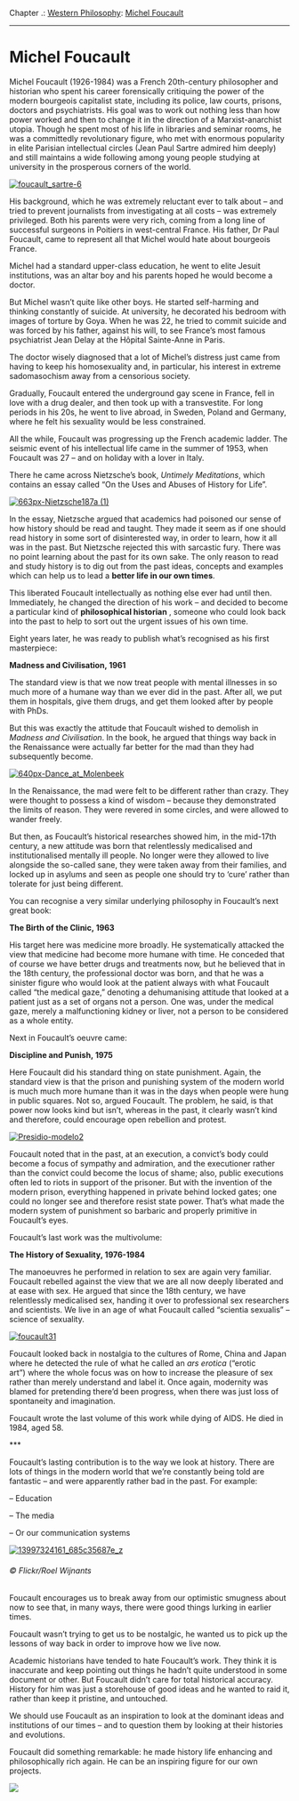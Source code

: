 Chapter .: [Western Philosophy](https://www.theschooloflife.com/thebookoflife/category/leisure/western-philosophy/): [Michel Foucault](https://www.theschooloflife.com/thebookoflife/michel-foucault/)

* * *

# Michel Foucault

Michel Foucault (1926-1984)&nbsp;was a French 20th-century philosopher and historian who spent his career forensically critiquing the power of the modern bourgeois capitalist state, including its police, law courts, prisons, doctors and psychiatrists. His goal was to work out nothing less than how power worked and then to change it in the direction of a Marxist-anarchist utopia. Though he spent most of his life in libraries and seminar rooms, he was a committedly revolutionary figure, who met with enormous popularity in elite Parisian intellectual circles (Jean Paul Sartre admired him deeply) and still maintains a wide following among young people studying at university in the prosperous corners of the world.

[![foucault_sartre-6](https://www.theschooloflife.com/thebookoflife/wp-content/uploads/2014/07/foucault_sartre-6.jpg)](http://www.thebookoflife.org/wp-content/uploads/2014/07/foucault_sartre-6.jpg)

His background, which he was extremely reluctant ever to talk about – and tried to prevent journalists from investigating at all costs – was extremely privileged. Both his parents were very rich, coming from a long line of successful surgeons in Poitiers in west-central France. His father, Dr Paul Foucault, came to represent all that Michel would hate about bourgeois France.

Michel had a standard upper-class education, he went to elite Jesuit institutions, was an altar boy and his parents hoped he would become a doctor.

But Michel wasn’t quite like other boys. He started self-harming and thinking constantly of suicide. At university, he decorated his bedroom with images of torture by Goya. When he was 22, he tried to commit suicide and was forced by his father, against his will, to see France’s most famous psychiatrist Jean Delay at the Hôpital Sainte-Anne in Paris.

The doctor wisely diagnosed that a lot of Michel’s distress just came from having to keep his homosexuality and, in particular, his interest in extreme sadomasochism away from a censorious society.

Gradually, Foucault entered the underground gay scene in France, fell in love with a drug dealer, and then took up with a transvestite. For long periods in his 20s, he went to live abroad, in Sweden, Poland and Germany, where he felt his sexuality would be less constrained.

All the while, Foucault was progressing up the French academic ladder. The seismic event of his intellectual life came in the summer of 1953, when Foucault was 27 – and on holiday with a lover in Italy.

There he came across Nietzsche’s book, _Untimely Meditations_, which contains an essay called “On the Uses and Abuses of History for Life”.

[![663px-Nietzsche187a (1)](https://www.theschooloflife.com/thebookoflife/wp-content/uploads/2014/07/663px-Nietzsche187a-1.jpg)](http://www.thebookoflife.org/wp-content/uploads/2014/07/663px-Nietzsche187a-1.jpg)

In the essay, Nietzsche argued that academics had poisoned our sense of how history should be read and taught. They made it seem as if one should read history in some sort of disinterested way, in order to learn, how it all was in the past. But Nietzsche rejected this with sarcastic fury. There was no point learning about the past for its own sake. The only reason to read and study history is to dig out from the past ideas, concepts and examples which can help us to lead a **better life in our own times**.

This liberated Foucault intellectually as nothing else ever had until then. Immediately, he changed the direction of his work – and decided to become a particular kind of **philosophical historian** , someone who could look back into the past to help to sort out the urgent issues of his own time.

Eight years later, he was ready to publish what’s recognised as his first masterpiece:

**Madness and Civilisation,&nbsp;1961**

The standard view is that we now treat people with mental illnesses in so much more of a humane way than we ever did in the past. After all, we put them in hospitals, give them drugs, and get them looked after by people with PhDs.

But this was exactly the attitude that Foucault wished to demolish in _Madness and Civilisation_. In the book, he argued that things way back in the Renaissance were actually far better for the mad than they had subsequently become.

[![640px-Dance_at_Molenbeek](https://www.theschooloflife.com/thebookoflife/wp-content/uploads/2014/07/640px-Dance_at_Molenbeek.jpg)](http://www.thebookoflife.org/wp-content/uploads/2014/07/640px-Dance_at_Molenbeek.jpg)

In the Renaissance, the mad were felt to be different rather than crazy. They were thought to possess a kind of wisdom –&nbsp;because they demonstrated the limits of reason. They were revered in some circles, and were allowed to wander freely.

But then, as Foucault’s historical researches showed him, in the mid-17th century, a new attitude was born that relentlessly medicalised and institutionalised mentally ill people. No longer were they allowed to live alongside the so-called sane, they were taken away from their families, and locked up in asylums and seen as people one should try to ‘cure’ rather than tolerate for just being different.

You can recognise a very similar underlying philosophy in Foucault’s next great book:

**The Birth of the Clinic,&nbsp;1963**

His target here was medicine more broadly. He systematically attacked the view that medicine had become more humane with time. He conceded that of course we have better drugs and treatments now, but he believed that in the 18th century, the professional doctor was born, and that he was a sinister figure who would look at the patient always with what Foucault called “the medical gaze,” denoting a dehumanising attitude that looked at a patient just as a set of organs not a person. One was, under the medical gaze, merely a malfunctioning kidney or liver, not a person to be considered as a whole entity.

Next in Foucault’s oeuvre came:&nbsp;

**Discipline and Punish,&nbsp;1975**

Here Foucault did his standard thing on state punishment. Again, the standard view is that the prison and punishing system of the modern world is much much more humane than it was in the days when people were hung in public squares. Not so, argued Foucault. The problem, he said, is that power now looks kind but isn’t, whereas in the past, it clearly wasn’t kind and therefore, could encourage open rebellion and protest.

[![Presidio-modelo2](https://www.theschooloflife.com/thebookoflife/wp-content/uploads/2014/07/Presidio-modelo2.jpg)](http://www.thebookoflife.org/wp-content/uploads/2014/07/Presidio-modelo2.jpg)

Foucault noted that in the past,&nbsp;at an execution, a convict’s body could become a focus of sympathy and admiration, and the executioner rather than the convict could become the locus of shame; also, public executions often led to riots in support of the prisoner. But with the invention of the modern prison, everything happened in private behind locked gates; one could no longer see and therefore resist state power. That’s what made the modern system of punishment so barbaric and properly primitive in Foucault’s eyes.

Foucault’s last work was the multivolume:&nbsp;

**The History of Sexuality,&nbsp;1976-1984**

The manoeuvres he performed in relation to sex are again very familiar. Foucault rebelled against the view that we are all now deeply liberated and at ease with sex. He argued that since the 18th century, we have relentlessly medicalised sex, handing it over to professional sex researchers and scientists. We live in an age of what Foucault called “scientia sexualis” – science of sexuality.

[![foucault31](https://www.theschooloflife.com/thebookoflife/wp-content/uploads/2014/07/foucault31.png)](http://www.thebookoflife.org/wp-content/uploads/2014/07/foucault31.png)

Foucault looked back in nostalgia to the cultures of Rome, China and Japan where he detected the rule of what he called an _ars erotica_ (“erotic art”)&nbsp;where the whole focus was on how to increase the pleasure of sex rather than merely understand and label it. Once again, modernity was blamed for pretending there’d been progress, when there was just loss of spontaneity and imagination.

Foucault wrote the last volume of this work while dying of AIDS. He died in 1984, aged 58.

\*\*\*

Foucault’s lasting contribution is to the way we look at history.&nbsp;There are lots of things in the modern world that we’re constantly being told are fantastic – and were apparently rather bad in the past. For example:

– Education

– The media

– Or our communication systems

[![13997324161_685c35687e_z](https://www.theschooloflife.com/thebookoflife/wp-content/uploads/2014/07/13997324161_685c35687e_z.jpg)](http://www.thebookoflife.org/wp-content/uploads/2014/07/13997324161_685c35687e_z.jpg)

###### © Flickr/Roel Wijnants

Foucault encourages us to break away from our optimistic smugness about now to see that, in many ways, there were good things lurking in earlier times.

Foucault wasn’t trying to get us to be nostalgic, he wanted us to pick up the lessons of way back in order to improve how we live now.

Academic historians have tended to hate Foucault’s work. They think it is inaccurate and keep pointing out things he hadn’t quite understood in some document or other. But Foucault didn’t care for total historical accuracy. History for him was just a storehouse of good ideas and he wanted to raid it, rather than keep it pristine, and untouched.

We should use Foucault as an inspiration to look at the dominant ideas and institutions of our times – and to question them by looking at their histories and evolutions.

Foucault did something remarkable: he made history life enhancing and philosophically rich again. He can be an inspiring figure for our own projects.

[![](https://img.youtube.com/vi/BBJTeNTZtGU/0.jpg)](https://www.youtube.com/embed/BBJTeNTZtGU '')
